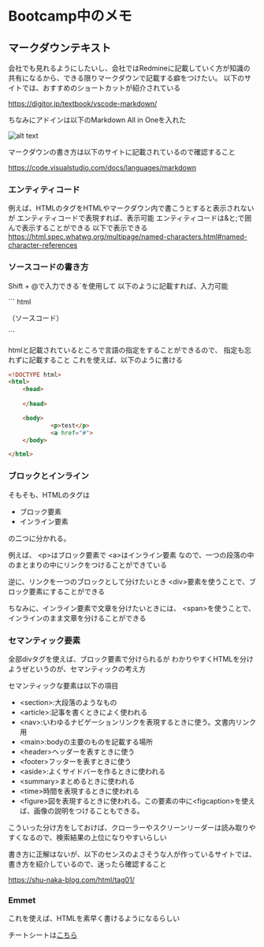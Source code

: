 # Bootcamp中のメモ

## マークダウンテキスト

会社でも見れるようにしたいし、会社ではRedmineに記載していく方が知識の共有になるから、できる限りマークダウンで記載する癖をつけたい。
以下のサイトでは、おすすめのショートカットが紹介されている

https://digitor.jp/textbook/vscode-markdown/

ちなみにアドインは以下のMarkdown All in Oneを入れた

![alt text](image.png)

マークダウンの書き方は以下のサイトに記載されているので確認すること

https://code.visualstudio.com/docs/languages/markdown

### エンティティコード

例えば、HTMLのタグをHTMLやマークダウン内で書こうとすると表示されないが
エンティティコードで表現すれば、表示可能
エンティティコードは&amp;と;で囲んで表示することができる
以下で表示できる
https://html.spec.whatwg.org/multipage/named-characters.html#named-character-references



### ソースコードの書き方

Shift + @で入力できる`を使用して
以下のように記載すれば、入力可能

&DiacriticalGrave;&DiacriticalGrave;&DiacriticalGrave; html

（ソースコード）

&DiacriticalGrave;&DiacriticalGrave;&DiacriticalGrave;


htmlと記載されているところで言語の指定をすることができるので、
指定も忘れずに記載すること
これを使えば、以下のように書ける

``` html
<!DOCTYPE html>
<html>
    <head>
        
    </head>

    <body>
            <p>test</p>
            <a href="#">
    </body>

</html>
```

### ブロックとインライン

そもそも、HTMLのタグは
* ブロック要素
* インライン要素

の二つに分かれる。

例えば、
&lt;p&gt;はブロック要素で
&lt;a&gt;はインライン要素
なので、一つの段落の中のまとまりの中にリンクをつけることができている

逆に、リンクを一つのブロックとして分けたいとき
&lt;div&gt;要素を使うことで、ブロック要素にすることができる

ちなみに、インライン要素で文章を分けたいときには、
&lt;span&gt;を使うことで、インラインのまま文章を分けることができる


### セマンティック要素

全部divタグを使えば、ブロック要素で分けられるが
わかりやすくHTMLを分けようぜというのが、セマンティックの考え方

セマンティックな要素は以下の項目
* &lt;section&gt;:大段落のようなもの
* &lt;article&gt;:記事を書くときによく使われる
* &lt;nav&gt;:いわゆるナビゲーションリンクを表現するときに使う。文書内リンク用
* &lt;main&gt;:bodyの主要のものを記載する場所
* &lt;header&gt;ヘッダーを表すときに使う
* &lt;footer&gt;フッターを表すときに使う
* &lt;aside&gt;:よくサイドバーを作るときに使われる
* &lt;summary&gt;まとめるときに使われる
* &lt;time&gt;時間を表現するときに使われる
* &lt;figure&gt;図を表現するときに使われる。この要素の中に&lt;figcaption&gt;を使えば、画像の説明をつけることもできる。

こういった分け方をしておけば、クローラーやスクリーンリーダーは読み取りやすくなるので、検索結果の上位になりやすいらしい

書き方に正解はないが、以下のセンスのよさそうな人が作っているサイトでは、
書き方を紹介しているので、迷ったら確認すること

https://shu-naka-blog.com/html/tag01/


### Emmet

これを使えば、HTMLを素早く書けるようになるらしい

チートシートは[こちら](https://docs.emmet.io/cheat-sheet/)




